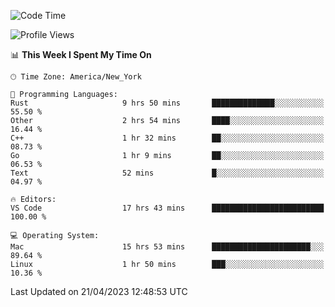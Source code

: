 <!--START_SECTION:waka-->
![Code Time](http://img.shields.io/badge/Code%20Time-335%20hrs%2011%20mins-blue)

![Profile Views](http://img.shields.io/badge/Profile%20Views-11-blue)

📊 **This Week I Spent My Time On** 

```text
🕑︎ Time Zone: America/New_York

💬 Programming Languages: 
Rust                     9 hrs 50 mins       ██████████████░░░░░░░░░░░   55.50 % 
Other                    2 hrs 54 mins       ████░░░░░░░░░░░░░░░░░░░░░   16.44 % 
C++                      1 hr 32 mins        ██░░░░░░░░░░░░░░░░░░░░░░░   08.73 % 
Go                       1 hr 9 mins         ██░░░░░░░░░░░░░░░░░░░░░░░   06.53 % 
Text                     52 mins             █░░░░░░░░░░░░░░░░░░░░░░░░   04.97 % 

🔥 Editors: 
VS Code                  17 hrs 43 mins      █████████████████████████   100.00 % 

💻 Operating System: 
Mac                      15 hrs 53 mins      ██████████████████████░░░   89.64 % 
Linux                    1 hr 50 mins        ███░░░░░░░░░░░░░░░░░░░░░░   10.36 % 
```


 Last Updated on 21/04/2023 12:48:53 UTC
<!--END_SECTION:waka-->
